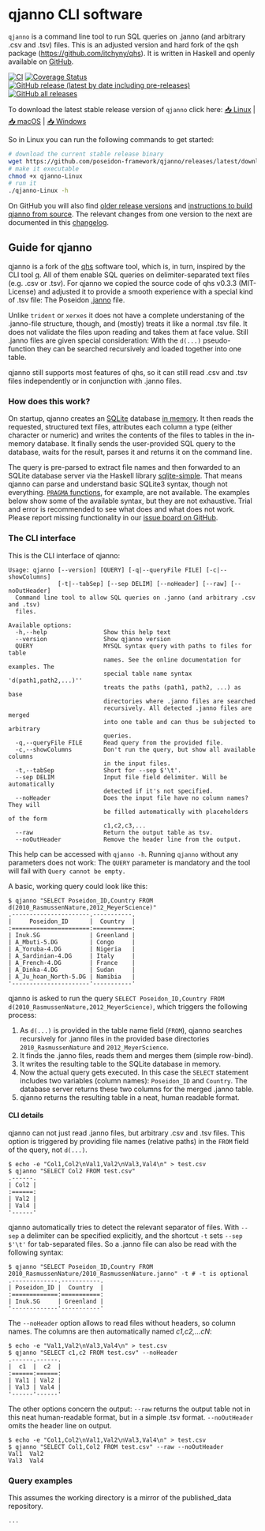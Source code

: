 # qjanno CLI software

`qjanno` is a command line tool to run SQL queries on .janno (and arbitrary .csv and .tsv) files. This is an adjusted version and hard fork of the qsh package (https://github.com/itchyny/qhs). It is written in Haskell and openly available on [GitHub](https://github.com/poseidon-framework/qjanno/).

[![CI](https://github.com/poseidon-framework/qjanno/actions/workflows/main.yml/badge.svg?branch=main)](https://github.com/poseidon-framework/qjanno/actions/workflows/main.yml)
[![Coverage Status](https://img.shields.io/codecov/c/github/poseidon-framework/qjanno/main.svg)](https://codecov.io/github/poseidon-framework/qjanno?branch=main)
[![GitHub release (latest by date including pre-releases)](https://img.shields.io/github/v/release/poseidon-framework/qjanno?include_prereleases) ![GitHub all releases](https://img.shields.io/github/downloads/poseidon-framework/qjanno/total)](https://github.com/poseidon-framework/qjanno/releases)

To download the latest stable release version of `qjanno` click here:
[📥 Linux](https://github.com/poseidon-framework/qjanno/releases/latest/download/qjanno-Linux) |
[📥 macOS](https://github.com/poseidon-framework/qjanno/releases/latest/download/qjanno-macOS) |
[📥 Windows](https://github.com/poseidon-framework/qjanno/releases/latest/download/qjanno-Windows.exe)

So in Linux you can run the following commands to get started:

```bash
# download the current stable release binary
wget https://github.com/poseidon-framework/qjanno/releases/latest/download/qjanno-Linux
# make it executable
chmod +x qjanno-Linux
# run it
./qjanno-Linux -h
```

On GitHub you will also find [older release versions](https://github.com/poseidon-framework/qjanno/releases) and [instructions to build qjanno from source](https://github.com/poseidon-framework/qjanno#for-haskell-developers). The relevant changes from one version to the next are documented in this [changelog](https://github.com/poseidon-framework/qjanno/blob/master/CHANGELOG.md).

## Guide for qjanno

qjanno is a fork of the [qhs](https://github.com/itchyny/qhs) software tool, which is, in turn, inspired by the CLI tool [q](https://github.com/harelba/q). All of them enable SQL queries on delimiter-separated text files (e.g. .csv or .tsv). For qjanno we copied the source code of qhs v0.3.3 (MIT-License) and adjusted it to provide a smooth experience with a special kind of .tsv file: The Poseidon [.janno](janno_details.md) file.

Unlike `trident` or `xerxes` it does not have a complete understaning of the .janno-file structure, though, and (mostly) treats it like a normal .tsv file. It does not validate the files upon reading and takes them at face value. Still .janno files are given special consideration: With the `d(...)` pseudo-function they can be searched recursively and loaded together into one table.

qjanno still supports most features of qhs, so it can still read .csv and .tsv files independently or in conjunction with .janno files.

### How does this work?

On startup, qjanno creates an [SQLite](https://www.sqlite.org) database [in memory](https://www.sqlite.org/inmemorydb.html). It then reads the requested, structured text files, attributes each column a type (either character or numeric) and writes the contents of the files to tables in the in-memory database. It finally sends the user-provided SQL query to the database, waits for the result, parses it and returns it on the command line.

The query is pre-parsed to extract file names and then forwarded to an SQLite database server via the Haskell library [sqlite-simple](https://hackage.haskell.org/package/sqlite-simple). That means qjanno can parse and understand basic SQLite3 syntax, though not everything. [`PRAGMA` functions](https://www.sqlite.org/pragma.html#syntax), for example, are not available. The examples below show some of the available syntax, but they are not exhaustive. Trial and error is recommended to see what does and what does not work. Please report missing functionality in our [issue board on GitHub](https://github.com/poseidon-framework/qjanno/issues).

### The CLI interface

This is the CLI interface of qjanno:

```
Usage: qjanno [--version] [QUERY] [-q|--queryFile FILE] [-c|--showColumns]
              [-t|--tabSep] [--sep DELIM] [--noHeader] [--raw] [--noOutHeader]
  Command line tool to allow SQL queries on .janno (and arbitrary .csv and .tsv)
  files.

Available options:
  -h,--help                Show this help text
  --version                Show qjanno version
  QUERY                    MYSQL syntax query with paths to files for table
                           names. See the online documentation for examples. The
                           special table name syntax 'd(path1,path2,...)''
                           treats the paths (path1, path2, ...) as base
                           directories where .janno files are searched
                           recursively. All detected .janno files are merged
                           into one table and can thus be subjected to arbitrary
                           queries.
  -q,--queryFile FILE      Read query from the provided file.
  -c,--showColumns         Don't run the query, but show all available columns
                           in the input files.
  -t,--tabSep              Short for --sep $'\t'.
  --sep DELIM              Input file field delimiter. Will be automatically
                           detected if it's not specified.
  --noHeader               Does the input file have no column names? They will
                           be filled automatically with placeholders of the form
                           c1,c2,c3,...
  --raw                    Return the output table as tsv.
  --noOutHeader            Remove the header line from the output.
```

This help can be accessed with `qjanno -h`. Running `qjanno` without any parameters does not work: The `QUERY` parameter is mandatory and the tool will fail with `Query cannot be empty.`

A basic, working query could look like this:

```
$ qjanno "SELECT Poseidon_ID,Country FROM d(2010_RasmussenNature,2012_MeyerScience)"
.----------------------.-----------.
|     Poseidon_ID      |  Country  |
:======================:===========:
| Inuk.SG              | Greenland |
| A_Mbuti-5.DG         | Congo     |
| A_Yoruba-4.DG        | Nigeria   |
| A_Sardinian-4.DG     | Italy     |
| A_French-4.DG        | France    |
| A_Dinka-4.DG         | Sudan     |
| A_Ju_hoan_North-5.DG | Namibia   |
'----------------------'-----------'
```

qjanno is asked to run the query `SELECT Poseidon_ID,Country FROM d(2010_RasmussenNature,2012_MeyerScience)`, which triggers the following process:

1. As `d(...)` is provided in the table name field (`FROM`), qjanno searches recursively for .janno files in the provided base directories `2010_RasmussenNature` and `2012_MeyerScience`.
2. It finds the .janno files, reads them and merges them (simple row-bind).
3. It writes the resulting table to the SQLite database in memory.
4. Now the actual query gets executed. In this case the `SELECT` statement includes two variables (column names): `Poseidon_ID` and `Country`. The database server returns these two columns for the merged .janno table.
5. qjanno returns the resulting table in a neat, human readable format.

#### CLI details

qjanno can not just read .janno files, but arbitrary .csv and .tsv files. This option is triggered by providing file names (relative paths) in the `FROM` field of the query, not `d(...)`.

```
$ echo -e "Col1,Col2\nVal1,Val2\nVal3,Val4\n" > test.csv
$ qjanno "SELECT Col2 FROM test.csv"
.------.
| Col2 |
:======:
| Val2 |
| Val4 |
'------'
```

qjanno automatically tries to detect the relevant separator of files. With `--sep` a delimiter can be specified explicitly, and the shortcut `-t` sets `--sep $'\t'` for tab-separated files. So a .janno file can also be read with the following syntax:

```
$ qjanno "SELECT Poseidon_ID,Country FROM 2010_RasmussenNature/2010_RasmussenNature.janno" -t # -t is optional
.-------------.-----------.
| Poseidon_ID |  Country  |
:=============:===========:
| Inuk.SG     | Greenland |
'-------------'-----------'
```

The `--noHeader` option allows to read files without headers, so column names. The columns are then automatically named *c1,c2,...cN*:

```
$ echo -e "Val1,Val2\nVal3,Val4\n" > test.csv
$ qjanno "SELECT c1,c2 FROM test.csv" --noHeader
.------.------.
|  c1  |  c2  |
:======:======:
| Val1 | Val2 |
| Val3 | Val4 |
'------'------'
```

The other options concern the output: `--raw` returns the output table not in this neat human-readable format, but in a simple .tsv format. `--noOutHeader` omits the header line on output.

```
$ echo -e "Col1,Col2\nVal1,Val2\nVal3,Val4\n" > test.csv
$ qjanno "SELECT Col1,Col2 FROM test.csv" --raw --noOutHeader
Val1  Val2
Val3  Val4
```

### Query examples

This assumes the working directory is a mirror of the published_data repository.

```
...
```


